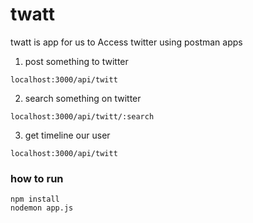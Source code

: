 # twatt

twatt is app for us to Access twitter using postman apps 
1. post something to twitter
```
localhost:3000/api/twitt
```

2. search something on twitter
```
localhost:3000/api/twitt/:search
```

3. get timeline our user
```
localhost:3000/api/twitt
```

### how to run

```
npm install
nodemon app.js
```

